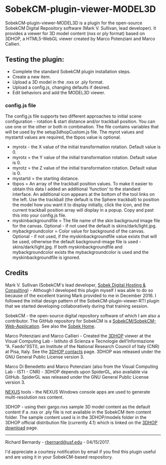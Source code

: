 # SobekCM-plugin-viewer-MODEL3D
<p>SobekCM-plugin-viewer-MODEL3D is a plugin for the open-source SobekCM Digital Repository software (Mark V. Sullivan, lead developer). It provides a viewer for 3D model content (nxs or ply format) based on 3DHOP, a HTML5-WebGL viewer created by Marco Potenziani and Marco Callieri.</p>

<h2>Testing the plugin:</h2>

<ul>
<li>Complete the standard SobekCM plugin installation steps.</li>
<li>Create a new item.</li>
<li>Upload a 3D model in the .nxs or .ply format.</li>
<li>Upload a config.js, changing defaults if desired.</li>
<li>Edit behaviors and add the MODEL3D viewer.</li>
</ul>

<h3>config.js file</h3>

<p>The config.js file supports two different approaches to initial scene configuration - rotation &amp; start distance and/or trackball position. You can use one or the other or both in combination. The file contains variables that will be used by the setup3dhopCustom.js file. The myrot values and mystartd values are required, the tbpos value is optional.</p>

<ul>
<li>myrotx - the X value of the initial transformation rotation. Default value is 0.</li>
<li>myrotx = the Y value of the initial transformation rotation. Default value is 0.</li>
<li>myrotz = the Z value of the initial transformation rotation. Default value is 0.</li>
<li>mystartd = the starting distance.</li>
<li>tbpos = An array of the trackball position values. To make it easier to obtain this data I added an additional 'function' to the standard interface. An additional icon appears at the bottom of the tool links on the left. Use the trackball (the default is the Sphere trackball) to position the model how you want it to display initially, click the icon, and the current trackball position array will display in a popup. Copy and past this into your config.js file.</li>
<li>myskinbackgroundfile = The file name of the skin background image file for the canvas. Optional - if not used the default is skins/dark/light.jpg.</li>
<li>mybackgroundcolor = Color value for background of the canvas. Optional - if not used, if the myskinbackgroundfile value exists that will be used, otherwise the default background-image file is used - skins/dark/light.jpg. If both myskinbackgroundfile and mybackgroundcolor exists the mybackgroundcolor is used and the myskinbackgroundfile is ignored.</li>
</ul>
 
<h2>Credits</h2>

<p>Mark V. Sullivan (SobekCM's lead developer, <a href="https://sobekdigital.com/">Sobek Digital Hosting &amp; Consulting</a>) - Although I developed this plugin myself I was able to do so because of the excellent traning Mark provided to me in December 2016. I followed the initial design pattern of the SobekCM-plugin-viewer-RTI plugin that we started developing collaboratively during that training session.</p>

<p>SobekCM - the open-source digital repository software of which I am also a contributor. The GitHub repository for SobekCM is a <a href="https://github.com/SobekCM/SobekCM-Web-Application">SobekCM/SobekCM-Web-Application</a>. See also the <a href="http://sobekrepository.org/">Sobek Home</a>.</p>

<p>Marco Potenziani and Marco Callieri - Created the <a href="http://vcg.isti.cnr.it/3dhop/">3DHOP</a> viewer at the Visual Computing Lab - Istituto di Scienza e Tecnologie dell’Informazione “A. Faedo”(ISTI), an Institute of the National Research Council of Italy (CNR) at Pisa, Italy. See the <a href="http://vcg.isti.cnr.it/3dhop/contacts.php">3DHOP contacts</a> page. 3DHOP was released under the GNU General Public License version 3.</p>

<p>Marco Di Benedetto and Marco Potenziani (also from the Visual Computing Lab - ISTI - CNR) - 3DHOP depends upon SpiderGL, also available via GitHub. SpiderGL was released under the GNU General Public License version 3.</p>

<p><a href="http://vcg.isti.cnr.it/nexus/">NEXUS</a> tools - the NEXUS Windows console apps are used to generate multi-resolution nxs content.</p>

<p>3DHOP - using their gargo.nxs sample 3D model content as the default content if a .nxs or .ply file is not available in the SobekCM item content folder. The sample content used is in the 3DHOP/models folder in the 3DHOP official distribution file (currently 4.1) which is linked on the <a href="http://vcg.isti.cnr.it/3dhop/download.php">3DHOP download</a> page.</p>

<hr/>

<p>Richard Bernardy - <a href="mailto:rbernard@usf.edu">rbernard@usf.edu</a> - 04/15/2017.</p>
<p>I'd appreciate a courtesy notification by email if you find this plugin useful and are using it in your SobekCM-based respository.</p>
